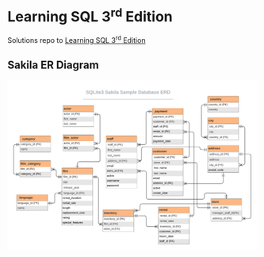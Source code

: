 # Learning SQL 3<sup>rd</sup> Edition

Solutions repo to [Learning SQL 3<sup>rd</sup> Edition]()

## Sakila ER Diagram

![Entity-Relationship Diagram of the Sakila DB](er.png)
